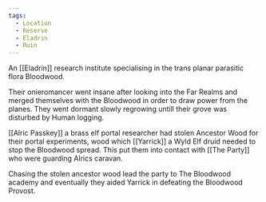 ```yaml
---
tags:
  - Location
  - Reserve
  - Eladrin
  - Ruin
---
```

An [[Eladrin]] research institute specialising in the trans planar parasitic flora Bloodwood.

Their onieromancer went insane after looking into the Far Realms and merged themselves with the Bloodwood in order to draw power from the planes. They went dormant slowly regrowing untill their grove was disturbed by Human logging.

[[Alric Passkey]] a brass elf portal researcher had stolen Ancestor Wood for their portal experiments, wood which [[Yarrick]] a Wyld Elf druid needed to stop the Bloodwood spread. 
This put them into contact with [[The Party]] who were guarding Alrics caravan.

Chasing the stolen ancestor wood lead the party to The Bloodwood academy and eventually they aided Yarrick in defeating the Bloodwood Provost.